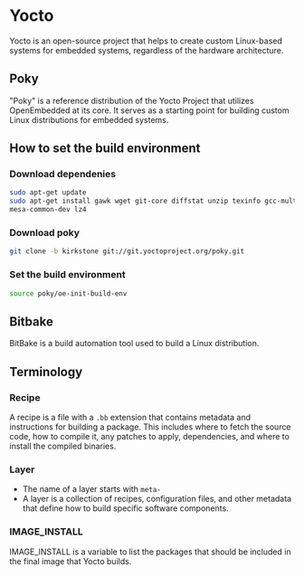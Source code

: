# Yocto
Yocto is an open-source project that helps to create custom Linux-based systems for embedded systems, regardless of the hardware architecture.

## Poky
"Poky" is a reference distribution of the Yocto Project that utilizes OpenEmbedded at its core. It serves as a starting point for building custom Linux distributions for embedded systems.
## How to set the build environment
### Download dependenies
~~~bash
sudo apt-get update
sudo apt-get install gawk wget git-core diffstat unzip texinfo gcc-multilib build-essential chrpath socat cpio python3 python3-pip python3-pexpect xz-utils debianutils iputils-ping python3-git python3-jinja2 libegl1-mesa libsdl1.2-dev xterm python3-subunit
mesa-common-dev lz4
~~~
### Download poky
~~~bash
git clone -b kirkstone git://git.yoctoproject.org/poky.git
~~~
### Set the build environment
~~~bash
source poky/oe-init-build-env
~~~

## Bitbake
BitBake is a build automation tool used to build a Linux distribution.

## Terminology
### Recipe
A recipe is a file with a `.bb` extension that contains metadata and instructions for building a package. This includes where to fetch the source code, how to compile it, any patches to apply, dependencies, and where to install the compiled binaries.
### Layer
- The name of a layer starts with `meta-`
- A layer is a collection of recipes, configuration files, and other metadata that define how to build specific software components.
### IMAGE_INSTALL
IMAGE_INSTALL is a variable to list the packages that should be included in the final image that Yocto builds.
